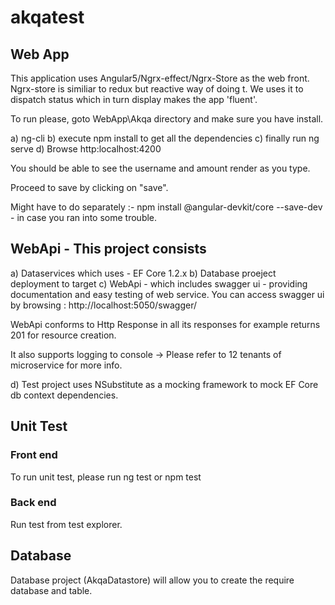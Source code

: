 # akqatest

## Web App ## 

This application uses Angular5/Ngrx-effect/Ngrx-Store as the web front. Ngrx-store is similiar to redux but reactive way of doing t. We uses it to dispatch status which in turn display makes the app 'fluent'. 

To run please, goto WebApp\Akqa directory and make sure you have install.

a) ng-cli 
b) execute npm install to get all the dependencies
c) finally run ng serve 
d) Browse  http:localhost:4200

You should be able to see the username and amount render as you type. 

Proceed to save by clicking on "save". 

Might have to do separately :- npm install @angular-devkit/core --save-dev - in case you ran into some trouble. 



## WebApi - This project consists ##

a) Dataservices which uses - EF Core 1.2.x 
b) Database proeject deployment to target 
c) WebApi - which includes swagger ui - providing documentation and easy testing of web service. You can access swagger ui by browsing : http://localhost:5050/swagger/

WebApi conforms to Http Response in all its responses for example returns 201 for resource creation. 

It also supports logging to console -> Please refer to 12 tenants of microservice for more info. 

d) Test project uses NSubstitute as a mocking framework to mock EF Core db context dependencies. 

## Unit Test ##
### Front end ### 
To run unit test, please run ng test or npm test 

### Back end ###
Run test from test explorer. 


## Database ## 
Database project (AkqaDatastore) will allow you to create the require database and table. 





